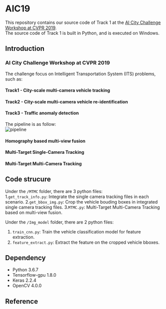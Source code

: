 # AIC19

This repository contains our source code of Track 1 at the [AI City Challenge Workshop at CVPR 2019](https://www.aicitychallenge.org/).   
The source code of Track 1 is built in Python, and is executed on Windows.

## Introduction

### AI City Challenge Workshop at CVPR 2019 
The challenge focus on Intelligent Transportation System (ITS) problems, such as:

#### Track1 - City-scale multi-camera vehicle tracking
#### Track2 - City-scale multi-camera vehicle re-identification
#### Track3 - Traffic anomaly detection 

The pipeline is as follow:  
![pipeline](https://github.com/yrims/AIC19/blob/master/Images/pipeline.png)

#### Homography based multi-view fusion
#### Multi-Target Single-Camera Tracking
#### Multi-Target Multi-Camera Tracking 

## Code strucure
Under the `/MTMC` folder, there are 3 python files:    
1.`get_track_info.py`: Integrate the single camera tracking files in each scenario.
2.`get_bbox_img.py`: Crop the vehicle bouding boxes in integrated single camera tracking files.
3.`MTMC.py`: Multi-Target Multi-Camera Tracking based on multi-view fusion.

Under the `/Img_model` folder, there are 2 python files:
1. `train_cnn.py`: Train the vehicle classification model for feature extraction.    
2. `feature_extract.py`: Extract the feature on the cropped vehicle bboxes.    

## Dependency
- Python 3.6.7
- Tensorflow-gpu 1.8.0
- Keras 2.2.4
- OpenCV 4.0.0

## Reference
